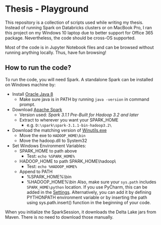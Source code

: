 # Thesis - Playground

This repository is a collection of scripts used while writing my thesis. Instead of running Spark on Databricks clusters or on MacBook Pro, I ran this project on my Windows 10 laptop due to better support for Office 365 package. Nevertheless, the code should be cross-OS supported.

Most of the code is in Jupyter Notebook files and can be browsed without running anything locally. Thus, have fun browsing!

## How to run the code?

To run the code, you will need Spark. A standalone Spark can be installed on Windows machine by:
* Install [Oracle Java 8](https://java.com/en/download/)
  * Make sure java is in PATH by running `java -version` in command prompt.
* Download [Apache Spark](https://spark.apache.org/downloads.html)
  * Version used: *Spark 3.1.1 Pre-Built for Hadoop 3.2 and later*
  * Extract to wherever you want your SPARK_HOME 
    * e.g. `D:\spark\spark-3.1.1-bin-hadoop3.2\`
* Download the matching version of [Winutils.exe](https://github.com/cdarlint/winutils/tree/master/hadoop-3.2.1/bin)
  * Move the exe to `HADOOP_HOME\bin`
  * Move the hadoop.dll to System32
* Set Windows Environment Variables: 
  * SPARK_HOME to path above
    * Test: `echo %SPARK_HOME%`
  * HADOOP_HOME to path SPARK_HOME\hadoop\
    * Test: `echo %HADOOP_HOME%`
  * Append to PATH
    * %SPARK_HOME%\bin
    * %HADOOP_HOME%\bin
Also, make sure your `sys.path` includes `SPARK_HOME\python` location. If you use PyCharm, this can be added in the [Settings](https://www.jetbrains.com/help/pycharm/installing-uninstalling-and-reloading-interpreter-paths.html). Alternatively, you can add it by defining PYTHONPATH environment variable or by inserting the path using sys.path.insert() function in the beginning of your code.

When you initialize the SparkSession, it downloads the Delta Lake jars from Maven. There is no need to download those manually.